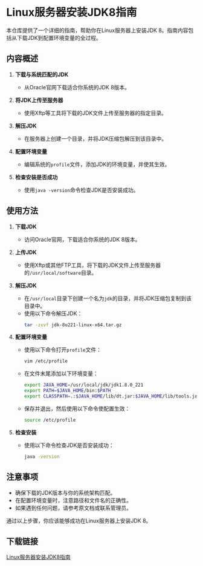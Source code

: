 # Linux服务器安装JDK8指南

本仓库提供了一个详细的指南，帮助你在Linux服务器上安装JDK 8。指南内容包括从下载JDK到配置环境变量的全过程。

## 内容概述

1. **下载与系统匹配的JDK**
   - 从Oracle官网下载适合你系统的JDK 8版本。

2. **将JDK上传至服务器**
   - 使用Xftp等工具将下载的JDK文件上传至服务器的指定目录。

3. **解压JDK**
   - 在服务器上创建一个目录，并将JDK压缩包解压到该目录中。

4. **配置环境变量**
   - 编辑系统的`profile`文件，添加JDK的环境变量，并使其生效。

5. **检查安装是否成功**
   - 使用`java -version`命令检查JDK是否安装成功。

## 使用方法

1. **下载JDK**
   - 访问Oracle官网，下载适合你系统的JDK 8版本。

2. **上传JDK**
   - 使用Xftp或其他FTP工具，将下载的JDK文件上传至服务器的`/usr/local/software`目录。

3. **解压JDK**
   - 在`/usr/local`目录下创建一个名为`jdk`的目录，并将JDK压缩包复制到该目录中。
   - 使用以下命令解压JDK：
     ```bash
     tar -zxvf jdk-8u221-linux-x64.tar.gz
     ```

4. **配置环境变量**
   - 使用以下命令打开`profile`文件：
     ```bash
     vim /etc/profile
     ```
   - 在文件末尾添加以下环境变量：
     ```bash
     export JAVA_HOME=/usr/local/jdk/jdk1.8.0_221
     export PATH=$JAVA_HOME/bin:$PATH
     export CLASSPATH=.:$JAVA_HOME/lib/dt.jar:$JAVA_HOME/lib/tools.jar
     ```
   - 保存并退出，然后使用以下命令使配置生效：
     ```bash
     source /etc/profile
     ```

5. **检查安装**
   - 使用以下命令检查JDK是否安装成功：
     ```bash
     java -version
     ```

## 注意事项

- 确保下载的JDK版本与你的系统架构匹配。
- 在配置环境变量时，注意路径和文件名的正确性。
- 如果遇到任何问题，请参考原文档或联系管理员。

通过以上步骤，你应该能够成功在Linux服务器上安装JDK 8。

## 下载链接

[Linux服务器安装JDK8指南](https://pan.quark.cn/s/6f03f5be8e64)